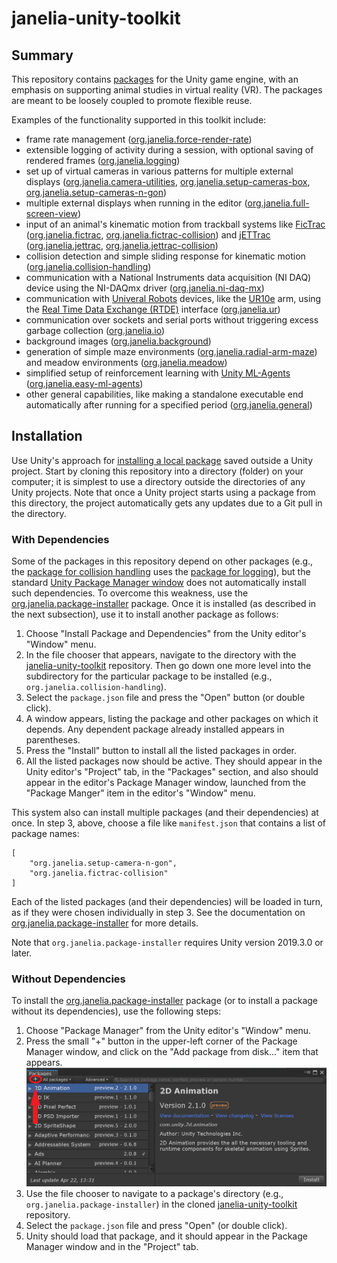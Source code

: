 # janelia-unity-toolkit

## Summary
This repository contains [packages](https://docs.unity3d.com/Manual/Packages.html) for the Unity game engine, with an emphasis on supporting animal studies in virtual reality (VR).  The packages are meant to be loosely coupled to promote flexible reuse.

Examples of the functionality supported in this toolkit include:
* frame rate management ([org.janelia.force-render-rate](https://github.com/JaneliaSciComp/janelia-unity-toolkit/tree/master/org.janelia.force-render-rate))
* extensible logging of activity during a session, with optional saving of rendered frames ([org.janelia.logging](https://github.com/JaneliaSciComp/janelia-unity-toolkit/tree/master/org.janelia.logging))
* set up of virtual cameras in various patterns for multiple external displays ([org.janelia.camera-utilities](https://github.com/JaneliaSciComp/janelia-unity-toolkit/tree/master/org.janelia.camera-utilities), [org.janelia.setup-cameras-box](https://github.com/JaneliaSciComp/janelia-unity-toolkit/tree/master/org.janelia.setup-cameras-box), [org.janelia.setup-cameras-n-gon](https://github.com/JaneliaSciComp/janelia-unity-toolkit/tree/master/org.janelia.setup-cameras-n-gon))
* multiple external displays when running in the editor ([org.janelia.full-screen-view](https://github.com/JaneliaSciComp/janelia-unity-toolkit/tree/master/org.janelia.full-screen-view))
* input of an animal's kinematic motion from trackball systems like [FicTrac](http://rjdmoore.net/fictrac/) ([org.janelia.fictrac](https://github.com/JaneliaSciComp/janelia-unity-toolkit/tree/master/org.janelia.fictrac), [org.janelia.fictrac-collision](https://github.com/JaneliaSciComp/janelia-unity-toolkit/tree/master/org.janelia.fictrac-collision)) and [jETTrac](https://www.janelia.org/support-team/janelia-experimental-technology) ([org.janelia.jettrac](https://github.com/JaneliaSciComp/janelia-unity-toolkit/tree/master/org.janelia.jettrac), [org.janelia.jettrac-collision](https://github.com/JaneliaSciComp/janelia-unity-toolkit/tree/master/org.janelia.jettrac-collision))
* collision detection and simple sliding response for kinematic motion ([org.janelia.collision-handling](https://github.com/JaneliaSciComp/janelia-unity-toolkit/tree/master/org.janelia.collision-handling))
* communication with a National Instruments data acquisition (NI DAQ) device using the NI-DAQmx driver ([org.janelia.ni-daq-mx](https://github.com/JaneliaSciComp/janelia-unity-toolkit/tree/master/org.janelia.ni-daq-mx))
* communication with [Univeral Robots](https://www.universal-robots.com) devices, like the [UR10e](https://www.universal-robots.com/products/ur10-robot/) arm, using the [Real Time Data Exchange (RTDE)](https://www.universal-robots.com/articles/ur/interface-communication/real-time-data-exchange-rtde-guide/) interface ([org.janelia.ur](https://github.com/JaneliaSciComp/janelia-unity-toolkit/tree/master/org.janelia.ur))
* communication over sockets and serial ports without triggering excess garbage collection ([org.janelia.io](https://github.com/JaneliaSciComp/janelia-unity-toolkit/tree/master/org.janelia.io))
* background images ([org.janelia.background](https://github.com/JaneliaSciComp/janelia-unity-toolkit/tree/master/org.janelia.background))
* generation of simple maze environments ([org.janelia.radial-arm-maze](https://github.com/JaneliaSciComp/janelia-unity-toolkit/tree/master/org.janelia.radial-arm-maze)) and meadow environments ([org.janelia.meadow](https://github.com/JaneliaSciComp/janelia-unity-toolkit/tree/master/org.janelia.meadow))
* simplified setup of reinforcement learning with [Unity ML-Agents](https://github.com/Unity-Technologies/ml-agents) ([org.janelia.easy-ml-agents](https://github.com/JaneliaSciComp/janelia-unity-toolkit/tree/master/org.janelia.easy-ml-agents))
* other general capabilities, like making a standalone executable end automatically after running for a specified period ([org.janelia.general](https://github.com/JaneliaSciComp/janelia-unity-toolkit/tree/master/org.janelia.general))

## Installation

Use Unity's approach for [installing a local package](https://docs.unity3d.com/Manual/upm-ui-local.html) saved outside a Unity project.  Start by cloning this repository into a directory (folder) on your computer; it is simplest to use a directory outside the directories of any Unity projects.  Note that once a Unity project starts using a package from this directory, the project automatically gets any updates due to a Git pull in the directory.

### With Dependencies

Some of the packages in this repository depend on other packages (e.g., the [package for collision handling](https://github.com/JaneliaSciComp/janelia-unity-toolkit/tree/master/org.janelia.collision-handling) uses the [package for logging](https://github.com/JaneliaSciComp/janelia-unity-toolkit/tree/master/org.janelia.logging)), but the standard [Unity Package Manager window](https://docs.unity3d.com/Manual/upm-ui.html) does not automatically install such dependencies.  To overcome this weakness, use the [org.janelia.package-installer](https://github.com/JaneliaSciComp/janelia-unity-toolkit/tree/master/org.janelia.package-installer) package.  Once it is installed (as described in the next subsection), use it to install another package as follows:

1. Choose "Install Package and Dependencies" from the Unity editor's "Window" menu.
2. In the file chooser that appears, navigate to the directory with the [janelia-unity-toolkit](https://github.com/JaneliaSciComp/janelia-unity-toolkit) repository. Then go down one more level into the subdirectory for the particular package to be installed (e.g., `org.janelia.collision-handling`).
3. Select the `package.json` file and press the "Open" button (or double click).
4. A window appears, listing the package and other packages on which it depends.  Any dependent package already installed appears in parentheses.
5. Press the "Install" button to install all the listed packages in order.
6. All the listed packages now should be active.  They should appear in the Unity editor's "Project" tab, in the "Packages" section, and also should appear in the editor's Package Manager window, launched from the "Package Manger" item in the editor's "Window" menu.

This system also can install multiple packages (and their dependencies) at once.  In step 3, above, choose a file like `manifest.json` that contains a list of package names:
```
[
    "org.janelia.setup-camera-n-gon",
    "org.janelia.fictrac-collision"
]
```
Each of the listed packages (and their dependencies) will be loaded in turn, as if they were chosen individually in step 3.  See the documentation on [org.janelia.package-installer](https://github.com/JaneliaSciComp/janelia-unity-toolkit/tree/master/org.janelia.package-installer) for more details.

Note that `org.janelia.package-installer` requires Unity version 2019.3.0 or later.

### Without Dependencies

To install the [org.janelia.package-installer](https://github.com/JaneliaSciComp/janelia-unity-toolkit/tree/master/org.janelia.package-installer) package (or to install a package without its dependencies), use the following steps:
1. Choose "Package Manager" from the Unity editor's "Window" menu.
2. Press the small "+" button in the upper-left corner of the Package Manager window, and click on the "Add package from disk..." item that appears.
![Package Manager "+" button](installation.png)
3. Use the file chooser to navigate to a package's directory (e.g., `org.janelia.package-installer`) in the cloned [janelia-unity-toolkit](https://github.com/JaneliaSciComp/janelia-unity-toolkit) repository.
4. Select the `package.json` file and press "Open" (or double click).
5. Unity should load that package, and it should appear in the Package Manager window and in the "Project" tab.
